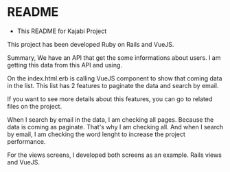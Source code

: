 # README

* This README for Kajabi Project

This project has been developed Ruby on Rails and VueJS.

Summary, We have an API that get the some informations about users.
I am getting this data from this API and using.

On the index.html.erb is calling VueJS component to show that coming data in the list.
This list has 2 features to paginate the data and search by email.

If you want to see more details about this features, you can go to related files on the project.

When I search by email in the data, I am checking all pages. Because the data is coming as paginate.
That's why I am checking all.
And when I search by email, I am checking the word lenght to increase the project performance.

For the views screens, I developed both screens as an example. Rails views and VueJS. 

